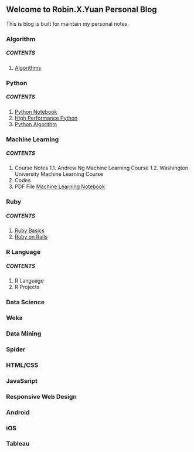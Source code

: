## Welcome to Robin.X.Yuan Personal Blog

This is blog is built for maintain my personal notes.

### Algorithm
##### CONTENTS
1. [Algorithms](https://robinxyuanblog.github.io/Algorithms/)

### Python
##### CONTENTS
1. [Python Notebook](https://robinxyuanblog.github.io/PythonNotebook/)
2. [High Performance Python](https://robinxyuanblog.github.io/HighPerformencePython/)
3. [Python Algorithm](https://robinxyuanblog.github.io/PythonAlgorithm/)

### Machine Learning
##### CONTENTS
1. Course Notes
1.1. Andrew Ng Machine Learning Course
1.2. Washington University Machine Learning Course
2. Codes
3. PDF File
[Machine Learning Notebook](https://robinxyuanblog.github.io/MachineLearningNotes/)

### Ruby
##### CONTENTS
1. [Ruby Basics](https://robinxyuanblog.github.io/RubyBasic/)
2. [Ruby on Rails](https://robinxyuanblog.github.io/RubyOnRailsNotes/)

### R Language
##### CONTENTS
1. R Language
2. R Projects

### Data Science

### Weka

### Data Mining

### Spider

### HTML/CSS

### JavaSsript

### Responsive Web Design

### Android

### iOS

### Tableau
